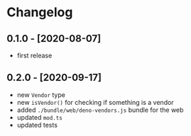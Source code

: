 # Changelog

## 0.1.0 - [2020-08-07]

- first release

## 0.2.0 - [2020-09-17]

- new `Vendor` type
- new `isVendor()` for checking if something is a vendor
- added `./bundle/web/deno-vendors.js` bundle for the web
- updated `mod.ts`
- updated tests
